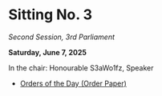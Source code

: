 # Sitting No. 3

_Second Session, 3rd Parliament_

**Saturday, June 7, 2025**

In the chair: Honourable S3aWo1fz, Speaker

- [Orders of the Day (Order Paper)](./Orders%20of%20the%20Day.pdf)
